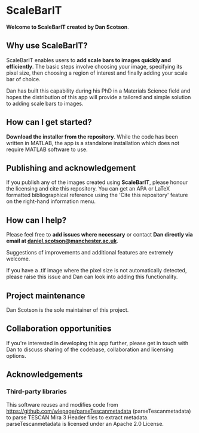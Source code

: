 # ScaleBarIT

**Welcome to ScaleBarIT created by Dan Scotson**.

## Why use ScaleBarIT?
ScaleBarIT enables users to **add scale bars to images quickly and efficiently**. The basic steps involve choosing your image, specifying its pixel size, then choosing a region of interest and finally adding your scale bar of choice.

Dan has built this capability during his PhD in a Materials Science field and hopes the distribution of this app will provide a tailored and simple solution to adding scale bars to images.

## How can I get started?
**Download the installer from the repository**. While the code has been written in MATLAB, the app is a standalone installation which does not require MATLAB software to use.

## Publishing and acknowledgement
If you publish any of the images created using **ScaleBarIT**, please honour the licensing and cite this repository. You can get an APA or LaTeX formatted bibliographical reference using the 'Cite this repository' feature on the right-hand information menu.

## How can I help?
Please feel free to **add issues where necessary** or contact **Dan directly via email at daniel.scotson@manchester.ac.uk**.

Suggestions of improvements and additional features are extremely welcome. 

If you have a .tif image where the pixel size is not automatically detected, please raise this issue and Dan can look into adding this functionality.

## Project maintenance
Dan Scotson is the sole maintainer of this project.

## Collaboration opportunities
If you're interested in developing this app further, please get in touch with Dan to discuss sharing of the codebase, collaboration and licensing options.

## Acknowledgements

### Third-party libraries

This software reuses and modifies code from https://github.com/wlepage/parseTescanmetadata (parseTescanmetadata) to parse TESCAN Mira 3 Header files to extract metadata. parseTescanmetadata is licensed under an Apache 2.0 License.
